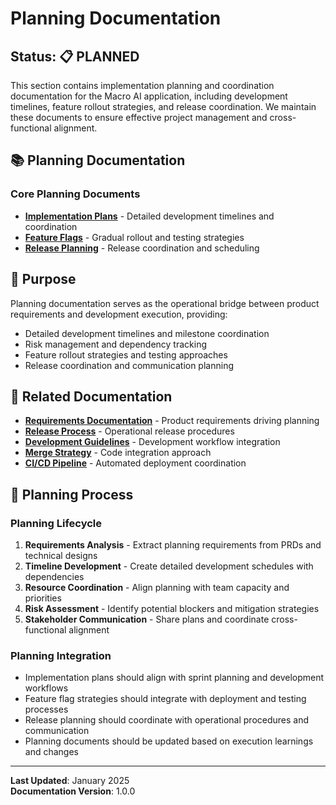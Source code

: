 # Planning Documentation

## Status: 📋 PLANNED

This section contains implementation planning and coordination documentation for the Macro AI application, including
development timelines, feature rollout strategies, and release coordination. We maintain these documents to ensure
effective project management and cross-functional alignment.

## 📚 Planning Documentation

### Core Planning Documents

- **[Implementation Plans](./implementation-plans/README.md)** - Detailed development timelines and coordination
- **[Feature Flags](./feature-flags/README.md)** - Gradual rollout and testing strategies
- **[Release Planning](./release-planning/README.md)** - Release coordination and scheduling

## 🎯 Purpose

Planning documentation serves as the operational bridge between product requirements and development execution,
providing:

- Detailed development timelines and milestone coordination
- Risk management and dependency tracking
- Feature rollout strategies and testing approaches
- Release coordination and communication planning

## 🔗 Related Documentation

- **[Requirements Documentation](../requirements/README.md)** - Product requirements driving planning
- **[Release Process](../../operations/release-process.md)** - Operational release procedures
- **[Development Guidelines](../../development/README.md)** - Development workflow integration
- **[Merge Strategy](../../operations/merge-strategy.md)** - Code integration approach
- **[CI/CD Pipeline](../../deployment/ci-cd-pipeline.md)** - Automated deployment coordination

## 🚀 Planning Process

### Planning Lifecycle

1. **Requirements Analysis** - Extract planning requirements from PRDs and technical designs
2. **Timeline Development** - Create detailed development schedules with dependencies
3. **Resource Coordination** - Align planning with team capacity and priorities
4. **Risk Assessment** - Identify potential blockers and mitigation strategies
5. **Stakeholder Communication** - Share plans and coordinate cross-functional alignment

### Planning Integration

- Implementation plans should align with sprint planning and development workflows
- Feature flag strategies should integrate with deployment and testing processes
- Release planning should coordinate with operational procedures and communication
- Planning documents should be updated based on execution learnings and changes

---

**Last Updated**: January 2025  
**Documentation Version**: 1.0.0
